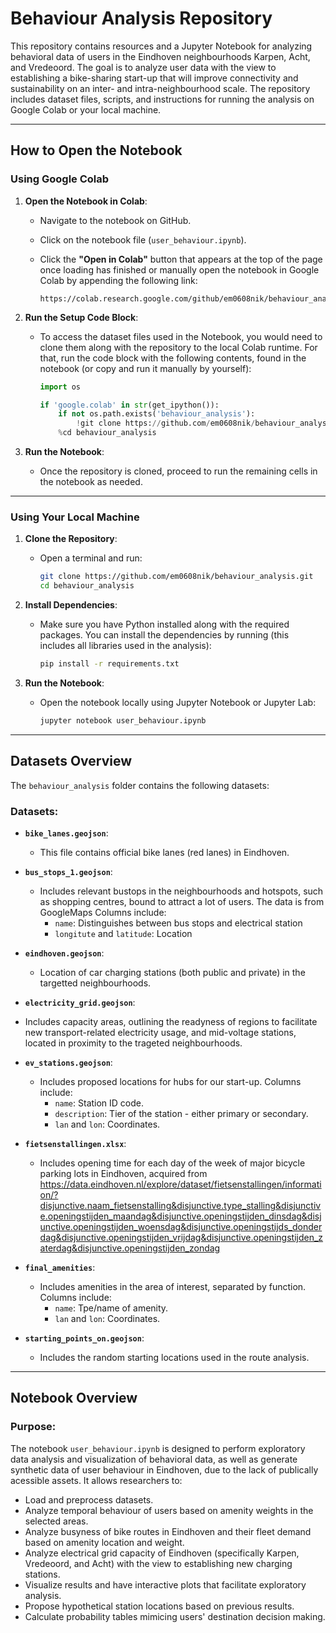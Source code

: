 # Behaviour Analysis Repository

This repository contains resources and a Jupyter Notebook for analyzing behavioral data of users in the Eindhoven neighbourhoods Karpen, Acht, and Vredeoord. The goal is to analyze user data with the view to establishing a bike-sharing start-up that will improve connectivity and sustainability on an inter- and intra-neighbourhood scale. The repository includes dataset files, scripts, and instructions for running the analysis on Google Colab or your local machine.

---

## **How to Open the Notebook**

### **Using Google Colab**

1. **Open the Notebook in Colab**:

   * Navigate to the notebook on GitHub.
   * Click on the notebook file (`user_behaviour.ipynb`).
   * Click the **"Open in Colab"** button that appears at the top of the page once loading has finished or manually open the notebook in Google Colab by appending the following link:

     ```
     https://colab.research.google.com/github/em0608nik/behaviour_analysis/blob/main/user_behaviour.ipynb
     ```

2. **Run the Setup Code Block**:

   * To access the dataset files used in the Notebook, you would need to clone them along with the repository to the local Colab runtime. For that, run the code block with the following contents, found in the notebook (or copy and run it manually by yourself):

     ```python
     import os

     if 'google.colab' in str(get_ipython()):
         if not os.path.exists('behaviour_analysis'):
             !git clone https://github.com/em0608nik/behaviour_analysis.git
         %cd behaviour_analysis
     ```

3. **Run the Notebook**:

   * Once the repository is cloned, proceed to run the remaining cells in the notebook as needed.

---

### **Using Your Local Machine**

1. **Clone the Repository**:

   * Open a terminal and run:

     ```bash
     git clone https://github.com/em0608nik/behaviour_analysis.git
     cd behaviour_analysis
     ```

2. **Install Dependencies**:

   * Make sure you have Python installed along with the required packages. You can install the dependencies by running (this includes all libraries used in the analysis):

     ```bash
     pip install -r requirements.txt
     ```

3. **Run the Notebook**:

   * Open the notebook locally using Jupyter Notebook or Jupyter Lab:

     ```bash
     jupyter notebook user_behaviour.ipynb
     ```

---

## **Datasets Overview**

The `behaviour_analysis` folder contains the following datasets:

### **Datasets**:

* **`bike_lanes.geojson`**:

  * This file contains official bike lanes (red lanes) in Eindhoven.

* **`bus_stops_1.geojson`**:

  * Includes relevant bustops in the neighbourhoods and hotspots, such as shopping centres, bound to attract a lot of users. The data is from GoogleMaps Columns include:
    * `name`: Distinguishes between bus stops and electrical station
    * `longitute` and `latitude`: Location

* **`eindhoven.geojson`**:

  * Location of car charging stations (both public and private) in the targetted neighbourhoods.

 * **`electricity_grid.geojson`**:

  * Includes capacity areas, outlining the readyness of regions to facilitate new transport-related electricity usage, and mid-voltage stations, located in proximity to the trageted neighbourhoods.

* **`ev_stations.geojson`**:
  
  * Includes proposed locations for hubs for our start-up. Columns include:
     * `name`: Station ID code.
     * `description`: Tier of the station - either primary or secondary.
     * `lan` and `lon`: Coordinates.
    
* **`fietsenstallingen.xlsx`**:

  * Includes opening time for each day of the week of major bicycle parking lots in Eindhoven, acquired from https://data.eindhoven.nl/explore/dataset/fietsenstallingen/information/?disjunctive.naam_fietsenstalling&disjunctive.type_stalling&disjunctive.openingstijden_maandag&disjunctive.openingstijden_dinsdag&disjunctive.openingstijden_woensdag&disjunctive.openingstijds_donderdag&disjunctive.openingstijden_vrijdag&disjunctive.openingstijden_zaterdag&disjunctive.openingstijden_zondag 

* **`final_amenities`**:

  * Includes amenities in the area of interest, separated by function. Columns include:
     * `name`: Tpe/name of amenity.
     * `lan` and `lon`: Coordinates.

* **`starting_points_on.geojson`**:
  
  * Includes the random starting locations used in the route analysis.
  

---

## **Notebook Overview**

### **Purpose**:

The notebook `user_behaviour.ipynb` is designed to perform exploratory data analysis and visualization of behavioral data, as well as generate synthetic data of user behaviour in Eindhoven, due to the lack of publically acessible assets. It allows researchers to:

* Load and preprocess datasets.
* Analyze temporal behaviour of users based on amenity weights in the selected areas.
* Analyze busyness of bike routes in Eindhoven and their fleet demand based on amenity location and weight.
* Analyze electrical grid capacity of Eindhoven (specifically Karpen, Vredeoord, and Acht) with the view to establishing new charging stations.
* Visualize results and have interactive plots that facilitate exploratory analysis.
* Propose hypothetical station locations based on previous results.
* Calculate probability tables mimicing users' destination decision making.

